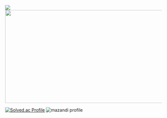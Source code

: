 <img src="https://capsule-render.vercel.app/api?type=waving&color=auto&height=300&section=header&text=YEAJI's%20GITHUB&fontSize=60&fontAlignY=40" />

<a href="https://www.gitanimals.org/en_US?utm_medium=image&utm_source=YeaJi5&utm_content=farm">
<img
  src="https://render.gitanimals.org/farms/YeaJi5"
  width="600"
  height="300"
/>
</a>

<br/>


[![Solved.ac Profile](http://mazassumnida.wtf/api/generate_badge?boj=dalpiecel7)](https://solved.ac/dalpiecel7)
![mazandi profile](http://mazandi.herokuapp.com/api?handle=dalpiecel7&theme=warm)

</div>

